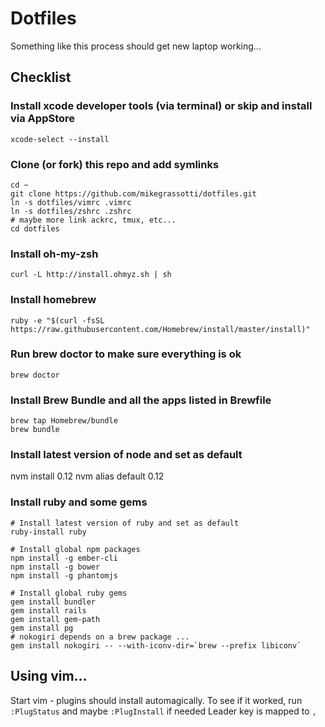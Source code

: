 # Dotfiles

Something like this process should get new laptop working...

## Checklist

### Install xcode developer tools (via terminal) or skip and install via AppStore

    xcode-select --install

### Clone (or fork) this repo and add symlinks

    cd ~
    git clone https://github.com/mikegrassotti/dotfiles.git
    ln -s dotfiles/vimrc .vimrc
    ln -s dotfiles/zshrc .zshrc
    # maybe more link ackrc, tmux, etc...
    cd dotfiles

### Install oh-my-zsh

    curl -L http://install.ohmyz.sh | sh

### Install homebrew
   
    ruby -e "$(curl -fsSL https://raw.githubusercontent.com/Homebrew/install/master/install)"

### Run brew doctor to make sure everything is ok
    brew doctor

### Install Brew Bundle and all the apps listed in Brewfile
     
    brew tap Homebrew/bundle
    brew bundle

### Install latest version of node and set as default
nvm install 0.12
nvm alias default 0.12

### Install ruby and some gems
````
# Install latest version of ruby and set as default
ruby-install ruby

# Install global npm packages
npm install -g ember-cli
npm install -g bower
npm install -g phantomjs

# Install global ruby gems
gem install bundler
gem install rails
gem install gem-path
gem install pg
# nokogiri depends on a brew package ...
gem install nokogiri -- --with-iconv-dir=`brew --prefix libiconv`
````

## Using vim...

Start vim - plugins should install automagically. 
To see if it worked, run `:PlugStatus` and maybe `:PlugInstall` if needed
Leader key is mapped to `,` 

